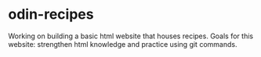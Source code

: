 # odin-recipes
Working on building a basic html website that houses recipes.
Goals for this website: strengthen html knowledge and practice using git commands.
